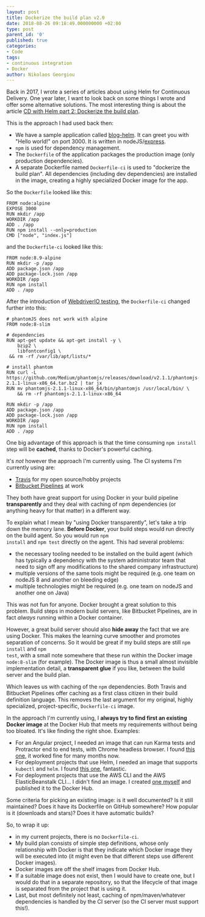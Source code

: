 ```yaml
---
layout: post
title: Dockerize the build plan v2.0
date: 2018-08-26 09:18:49.000000000 +02:00
type: post
parent_id: '0'
published: true
categories:
- Code
tags:
- continuous integration
- Docker
author: Nikolaos Georgiou
---
```


Back in 2017, I wrote a series of articles about using Helm for Continuous Delivery. One year later, I want to look back on some things I wrote and offer some alternative solutions. The most interesting thing is about the article <a href="{{ site.baseurl }}/2017/11/18/cd-with-helm-part-2-dockerize-the-build-plan.html">CD with Helm part 2: Dockerize the build plan</a>.

<!--more-->

This is the approach I had used back then:
<ul>
<li>We have a sample application called <a href="https://github.com/ngeor/blog-helm">blog-helm</a>. It can greet you with "Hello world!" on port 3000. It is written in nodeJS/<a href="https://expressjs.com/">express</a>.</li>
<li><code>npm</code> is used for dependency management.</li>
<li>The <code>Dockerfile</code> of the application packages the production image (only production dependencies).</li>
<li>A separate Dockerfile named <code>Dockerfile-ci</code> is used to "dockerize the build plan". All dependencies (including dev dependencies) are installed in the image, creating a highly specialized Docker image for the app.</li>
</ul>

So the <code>Dockerfile</code> looked like this:

```
FROM node:alpine
EXPOSE 3000
RUN mkdir /app
WORKDIR /app
ADD . /app
RUN npm install --only=production
CMD ["node", "index.js"]
```

and the <code>Dockerfile-ci</code> looked like this:

```
FROM node:8.9-alpine
RUN mkdir -p /app
ADD package.json /app
ADD package-lock.json /app
WORKDIR /app
RUN npm install
ADD . /app
```

After the introduction of <a href="{{ site.baseurl }}/2017/12/29/adding-webdriverio-tests.html">WebdriverIO testing</a>, the <code>Dockerfile-ci</code> changed further into this:

```
# phantomJS does not work with alpine
FROM node:8-slim

# dependencies
RUN apt-get update && apt-get install -y \
    bzip2 \
    libfontconfig1 \
 && rm -rf /var/lib/apt/lists/*

# install phantom
RUN curl -L https://github.com/Medium/phantomjs/releases/download/v2.1.1/phantomjs-2.1.1-linux-x86_64.tar.bz2 | tar jx
RUN mv phantomjs-2.1.1-linux-x86_64/bin/phantomjs /usr/local/bin/ \
    && rm -rf phantomjs-2.1.1-linux-x86_64

RUN mkdir -p /app
ADD package.json /app
ADD package-lock.json /app
WORKDIR /app
RUN npm install
ADD . /app
```

One big advantage of this approach is that the time consuming <code>npm install</code> step will be <strong>cached</strong>, thanks to Docker's powerful caching.

It's <em>not</em> however the approach I'm currently using. The CI systems I'm currently using are:
<ul>
<li><a href="https://travis-ci.org/">Travis</a> for my open source/hobby projects</li>
<li><a href="https://bitbucket.org/product/features/pipelines">Bitbucket Pipelines</a> at work</li>
</ul>

They both have great support for using Docker in your build pipeline <strong>transparently</strong> and they deal with caching of npm dependencies (or anything heavy for that matter) in a different way.

To explain what I mean by "using Docker transparently", let's take a trip down the memory lane. <strong>Before Docker</strong>, your build steps would run directly on the build agent. So you would run <code>npm install</code> and <code>npm test</code> directly on the agent. This had several problems:
<ul>
<li>the necessary tooling needed to be installed on the build agent (which has typically a dependency with the system administrator team that need to sign off any modifications to the shared company infrastructure)</li>
<li>multiple versions of the same tools might be required (e.g. one team on nodeJS 8 and another on bleeding edge)</li>
<li>multiple technologies might be required (e.g. one team on nodeJS and another one on Java)</li>
</ul>

This was not fun for anyone. Docker brought a great solution to this problem. Build steps in modern build servers, like Bitbucket Pipelines, are in fact <em>always</em> running within a Docker container.

However, a great build server should also <strong>hide away</strong> the fact that we are using Docker. This makes the learning curve smoother and promotes separation of concerns. So it would be great if my build steps are still <code>npm install</code> and <code>npm test</code>, with a small note somewhere that these run within the Docker image <code>node:8-slim</code> (for example). The Docker image is thus a small almost invisible implementation detail, a <strong>transparent glue</strong> if you like, between the build server and the build plan.

Which leaves us with caching of the <code>npm</code> dependencies. Both Travis and Bitbucket Pipelines offer caching as a first class citizen in their build definition language. This removes the last argument for my original, highly specialized, project-specific, <code>Dockerfile-ci</code> image.

In the approach I'm currently using, I <strong>always try to find first an existing Docker image</strong> at the Docker Hub that meets my requirements without being too bloated. It's like finding the right shoe. Examples:
<ul>
<li>For an Angular project, I needed an image that can run Karma tests and Protractor end to end tests, with Chrome headless browser. I found <a href="https://hub.docker.com/r/weboaks/node-karma-protractor-chrome">this one</a>, it worked fine for many months now.</li>
<li>For deployment projects that use Helm, I needed an image that supports <code>kubectl</code> and <code>helm</code>. I found <a href="https://hub.docker.com/r/dtzar/helm-kubectl">this one</a>, fantastic.</li>
<li>For deployment projects that use the AWS CLI and the AWS ElasticBeanstalk CLI... I didn't find an image. I created <a href="https://github.com/ngeor/awscli-docker-image">one myself</a> and published it to the Docker Hub.</li>
</ul>

Some criteria for picking an existing image: is it well documented? Is it still maintained? Does it have its Dockerfile on GitHub somewhere? How popular is it (downloads and stars)? Does it have automatic builds?

So, to wrap it up:
<ul>
<li>in my current projects, there is no <code>Dockerfile-ci</code>.</li>
<li>My build plan consists of simple step definitions, whose only relationship with Docker is that they indicate which Docker image they will be executed into (it might even be that different steps use different Docker images).</li>
<li>Docker images are off the shelf images from Docker Hub.</li>
<li>If a suitable image does not exist, then I would have to create one, but I would do that in a separate repository, so that the lifecycle of that image is separated from the project that is using it.</li>
<li>Last, but most definitely not least, caching of npm/maven/whatever dependencies is handled by the CI server (so the CI server must support this!).</li>
</ul>
